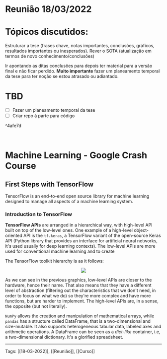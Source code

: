 # Reunião 18/03/2022
# Tópicos discutidos:
Estruturar a tese (frases chave, notas importantes, conclusões, gráficos, resultados importantes ou inesperados).
Rever o SOTA (atualização em termos de novo conhecimento/conclusões)

Ir apontando as ditas conclusões para depois ter material para a versão final e não ficar perdido.
 **Muito importante** fazer um planeamento temporal da tese para ter noção se estou atrasado ou adiantado.
 
# TBD
- [ ] Fazer um planeamento temporal da tese
- [ ] Criar repo à parte para código

^4afe7d

<br>

# Machine Learning - Google Crash Course
## First Steps with TensorFlow
TensorFlow is an end-to-end open source library for machine learning designed to manage all aspects of a machine learning system.

### Introduction to TensorFlow
**TensorFlow APIs** are arranged in a hierarchical way, with high-level API built on top of the low-level ones. One example of a high-level object-oriented API is the `tf.keras`, a TensorFlow variant of the open-source Keras API (Python library that provides an interface for artificial neural networks, it's used usually for deep learning contexts). The low-level APIs are more used for conventional machine learning and to create

The TensorFlow toolkit hierarchy is as it follows:
<p align="center">
	<img src="https://developers.google.com/machine-learning/crash-course/images/TFHierarchyNew.svg">
</p>

As we can see in the previous graphics, low-level APIs are closer to the hardware, hence their name. That also means that they have a different level of abstraction (filtering out the characteristics that we don't need, in order to focus on what we do) so they're more complex and have more functions, but are harder to implement. The high-level APIs are, in a sense, the opposite (but not literally).


`NumPy` allows the creation and manipulation of mathematical arrays, while `pandas` has a structure called DataFrame, that is a two-dimensional and size-mutable. It also supports heterogeneous tabular data, labeled axes and arithmetic operations. A DataFrame can be seen as a *dict-like* container, i.e, a two-dimensional dictionary. It's a glorified spreadsheet.


---
Tags:
[[18-03-2022]], [[Reunião]], [[Curso]] 